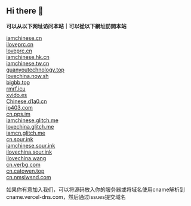 ## Hi there 👋

<b>可以从以下网址访问本站｜可以從以下網址訪問本站</b>

[iamchinese.cn](https://iamchinese.cn)</br>
[iloveprc.cn](https://iloveprc.cn)</br>
[loveprc.cn](https://loveprc.cn)</br>
[iamchinese.hk.cn](https://iamchinese.hk.cn)</br>
[iamchinese.tw.cn](https://iamchinese.tw.cn)</br>
[guanyoutechnology.top](http://www.guanyoutechnology.top)</br>
[lovechina.now.sh](https://lovechina.now.sh/)</br>
[bigbb.top](https://bigbb.top/)</br>
[rmrf.icu](https://rmrf.icu/)</br>
[xvido.es](http://xvido.es/)</br>
[Chinese.d1a0.cn](https://Chinese.d1a0.cn/)</br>
[ip403.com](https://ip403.com/)</br>
[cn.pps.im](https://cn.pps.im/)</br>
[iamchinese.glitch.me](https://iamchinese.glitch.me/)</br>
[lovechina.glitch.me](https://lovechina.glitch.me/)</br>
[iamcn.glitch.me](https://iamcn.glitch.me/)</br>
[cn.sour.ink](https://cn.sour.ink/)</br>
[iamchinese.sour.ink](https://iamchinese.sour.ink/)</br>
[ilovechina.sour.ink](https://ilovechina.sour.ink/)</br>
[ilovechina.wang](https://ilovechina.wang/)</br>
[cn.verbg.com](https://cn.verbg.com/)</br>
[cn.catowen.top](https://cn.catowen.top/)</br>
[cn.nmslwsnd.com](https://cn.nmslwsnd.com/)</br>

如果你有意加入我们，可以将源码放入你的服务器或将域名使用cname解析到cname.vercel-dns.com，然后通过issues提交域名
